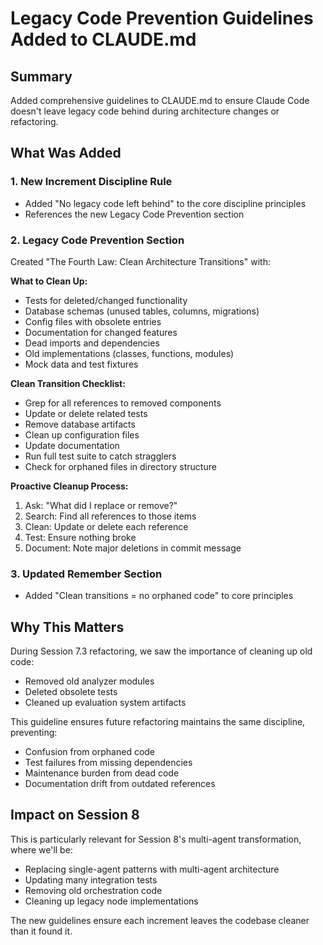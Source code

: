 # Legacy Code Prevention Guidelines Added to CLAUDE.md

## Summary
Added comprehensive guidelines to CLAUDE.md to ensure Claude Code doesn't leave legacy code behind during architecture changes or refactoring.

## What Was Added

### 1. New Increment Discipline Rule
- Added "No legacy code left behind" to the core discipline principles
- References the new Legacy Code Prevention section

### 2. Legacy Code Prevention Section
Created "The Fourth Law: Clean Architecture Transitions" with:

**What to Clean Up:**
- Tests for deleted/changed functionality
- Database schemas (unused tables, columns, migrations)
- Config files with obsolete entries
- Documentation for changed features
- Dead imports and dependencies
- Old implementations (classes, functions, modules)
- Mock data and test fixtures

**Clean Transition Checklist:**
- Grep for all references to removed components
- Update or delete related tests
- Remove database artifacts
- Clean up configuration files
- Update documentation
- Run full test suite to catch stragglers
- Check for orphaned files in directory structure

**Proactive Cleanup Process:**
1. Ask: "What did I replace or remove?"
2. Search: Find all references to those items
3. Clean: Update or delete each reference
4. Test: Ensure nothing broke
5. Document: Note major deletions in commit message

### 3. Updated Remember Section
- Added "Clean transitions = no orphaned code" to core principles

## Why This Matters
During Session 7.3 refactoring, we saw the importance of cleaning up old code:
- Removed old analyzer modules
- Deleted obsolete tests
- Cleaned up evaluation system artifacts

This guideline ensures future refactoring maintains the same discipline, preventing:
- Confusion from orphaned code
- Test failures from missing dependencies
- Maintenance burden from dead code
- Documentation drift from outdated references

## Impact on Session 8
This is particularly relevant for Session 8's multi-agent transformation, where we'll be:
- Replacing single-agent patterns with multi-agent architecture
- Updating many integration tests
- Removing old orchestration code
- Cleaning up legacy node implementations

The new guidelines ensure each increment leaves the codebase cleaner than it found it.